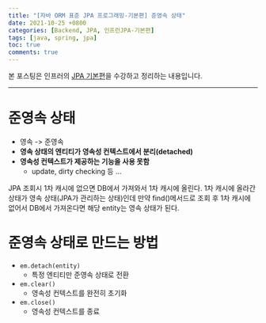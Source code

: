 ```yaml
---
title: "[자바 ORM 표준 JPA 프로그래밍-기본편] 준영속 상태"
date: 2021-10-25 +0800
categories: [Backend, JPA, 인프런JPA-기본편]
tags: [java, spring, jpa]
toc: true
comments: true
---
```


본 포스팅은 인프러의 [JPA 기본편](https://www.inflearn.com/course/ORM-JPA-Basic#)을 수강하고 정리하는 내용입니다.

<hr>

# 준영속 상태

- 영속 -> 준영속
- <b>영속 상태의 엔티티가 영속성 컨텍스트에서 분리(detached)</b>
- <b>영속성 컨텍스트가 제공하는 기능을 사용 못함</b>
  - update, dirty checking 등 ...

JPA 조회시 1차 캐시에 없으면 DB에서 가져와서 1차 캐시에 올린다. 1차 캐시에 올라간 상태가 영속 상태(JPA가 관리하는 상태)인데 만약 find()메서드로 조회 후 1차 캐시에 없어서 DB에서 가져온다면 해당 entity는 영속 상태가 된다.

# 준영속 상태로 만드는 방법
- `em.detach(entity)`
  - 특정 엔티티만 준영속 상태로 전환
- `em.clear()`
  - 영속성 컨텍스트를 완전히 초기화
- `em.close()`
  - 영속성 컨텍스트를 종료